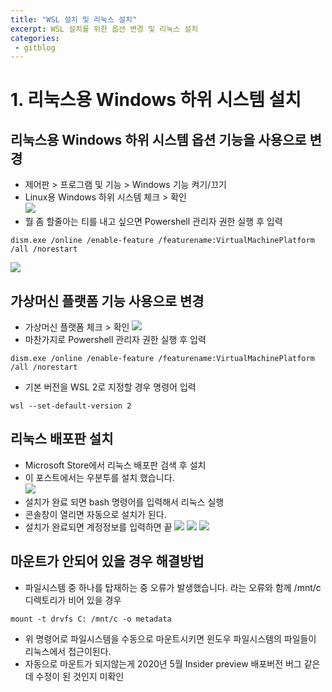 ```yaml
---
title: "WSL 설치 및 리눅스 설치"
excerpt: WSL 설치를 위한 옵션 변경 및 리눅스 설치
categories:
 - gitblog
---
```

# 1. 리눅스용 Windows 하위 시스템 설치  
## 리눅스용 Windows 하위 시스템 옵션 기능을 사용으로 변경  
- 제어판 > 프로그램 및 기능 > Windows 기능 켜기/끄기  
- Linux용 Windows 하위 시스템 체크 > 확인  
![]({{site.url}}/assets/images/gitblog/1_win10function.PNG)  
- 뭘 좀 할줄아는 티를 내고 싶으면 Powershell 관리자 권한 실행 후 입력  
```
dism.exe /online /enable-feature /featurename:VirtualMachinePlatform /all /norestart
```  
![]({{site.url}}/assets/images/gitblog/1_win10function2.PNG)
## 가상머신 플랫폼 기능 사용으로 변경
- 가상머신 플랫폼 체크 > 확인
![]({{site.url}}/assets/images/gitblog/1_win10function3.PNG)  
- 마찬가지로 Powershell 관리자 권한 실행 후 입력
~~~
dism.exe /online /enable-feature /featurename:VirtualMachinePlatform /all /norestart
~~~
- 기본 버전을 WSL 2로 지정할 경우 명령어 입력
```
wsl --set-default-version 2  
```  
## 리눅스 배포판 설치  
- Microsoft Store에서 리눅스 배포판 검색 후 설치  
- 이 포스트에서는 우분투를 설치 했습니다.  
![]({{site.url}}/assets/images/gitblog/2_win10ubuntu_1.PNG)      
- 설치가 완료 되면 bash 명령어를 입력해서 리눅스 실행  
- 콘솔창이 열리면 자동으로 설치가 된다.
- 설치가 완료되면 계정정보를 입력하면 끝
![]({{site.url}}/assets/images/gitblog/3_win10bash_shell.PNG) 
![]({{site.url}}/assets/images/gitblog/2_win10ubuntu2.PNG) 
![]({{site.url}}/assets/images/gitblog/3_win10bash_shell_1.PNG) 
## 마운트가 안되어 있을 경우 해결방법  
- 파일시스템 중 하나를 탑재하는 중 오류가 발생했습니다. 라는 오류와 함께 /mnt/c 디렉토리가 비어 있을 경우
```
mount -t drvfs C: /mnt/c -o metadata
```
- 위 명령어로 파일시스템을 수동으로 마운트시키면 윈도우 파일시스템의 파일들이 리눅스에서 접근이된다.
- 자동으로 마운트가 되지않는게 2020년 5월 Insider preview 배포버전 버그 같은데 수정이 된 것인지 미확인